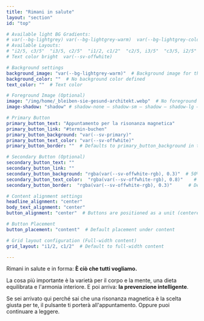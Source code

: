 ```yaml
---
title: "Rimani in salute"
layout: "section"
id: "top"

# Available light BG Gradients: 
# var(--bg-lightgrey) var(--bg-lightgrey-warm)  var(--bg-lightgrey-cold)  var(--bg-white-gradient) var(--bg-warm-dark-gradient)
# Available Layouts: 
# "i2/5, c3/5"  "i3/5, c2/5"  "i1/2, c1/2"  "c2/5, i3/5"  "c3/5, i2/5"  "c1/2, i1/2"  "c1/1"
# Text color bright  var(--sv-offwhite)

# Background settings
background_image: "var(--bg-lightgrey-warm)"  # Background image for the section 
background_color: ""  # No background color defined
text_color: ""  # Text color

# Foreground Image (Optional)
image: "/img/home/_bleiben-sie-gesund-architekt.webp"  # No foreground image defined
image-shadow: "shadow" # shadow-none – shadow-sm – shadow – shadow-lg – large shadow 

# Primary Button
primary_button_text: "Appuntamento per la risonanza magnetica"
primary_button_link: "#termin-buchen"
primary_button_background: "var(--sv-primary)"
primary_button_text_color: "var(--sv-offwhite)"
primary_button_border: ""  # Defaults to primary_button_background in the partial

# Secondary Button (Optional)
secondary_button_text: ""
secondary_button_link: ""
secondary_button_background: "rgba(var(--sv-offwhite-rgb), 0.3)"  # 50% transparent off-white
secondary_button_text_color:  "rgba(var(--sv-offwhite-rgb), 0.8)"    # Defaults to `primary_button_background` if left empty
secondary_button_border:  "rgba(var(--sv-offwhite-rgb), 0.3)"      # Defaults to `primary_button_text_color` if left empty (inverted colors)

# Content alignment settings
headline_alignment: "center"
body_text_alignment: "center"
button_alignment: "center"  # Buttons are positioned as a unit (centered by default)

# Button Placement
button_placement: "content"  # Default placement under content

# Grid layout configuration (Full-width content)
grid_layout: "i1/2, c1/2"  # Default to full-width content

---
```


Rimani in salute e in forma: **È ciò che tutti vogliamo.**

La cosa più importante è la varietà per il corpo e la mente, una dieta equilibrata e l'armonia interiore. E poi arriva: **la prevenzione intelligente**.

Se sei arrivato qui perché sai che una risonanza magnetica è la scelta giusta per te, il pulsante ti porterà all'appuntamento. Oppure puoi continuare a leggere.